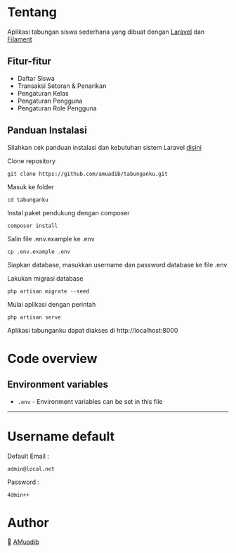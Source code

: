 # Tentang

Aplikasi tabungan siswa sederhana yang dibuat dengan [Laravel](https://laravel.com) dan [Filament](https://filamentphp.com/)

## Fitur-fitur

-   Daftar Siswa
-   Transaksi Setoran & Penarikan
-   Pengaturan Kelas
-   Pengaturan Pengguna
-   Pengaturan Role Pengguna

## Panduan Instalasi

Silahkan cek panduan instalasi dan kebutuhan sistem Laravel [disini](https://laravel.com/docs/10.x/installation#installation)

Clone repository

    git clone https://github.com/amuadib/tabunganku.git

Masuk ke folder

    cd tabunganku

Instal paket pendukung dengan composer

    composer install

Salin file .env.example ke .env

    cp .env.example .env

Siapkan database, masukkan username dan password database ke file .env

Lakukan migrasi database

    php artisan migrate --seed

Mulai aplikasi dengan perintah

    php artisan serve

Aplikasi tabunganku dapat diakses di http://localhost:8000

# Code overview

## Environment variables

-   `.env` - Environment variables can be set in this file

---

# Username default

Default Email :

    admin@local.net

Password :

    4dmin++

# Author

:rocket: [AMuadib](https://github.com/amuadib)
